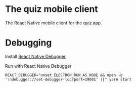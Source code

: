 # The quiz mobile client
The React Native mobile client for the quiz app.

# Debugging

Install [React Native Debugger](https://github.com/jhen0409/react-native-debugger/blob/master/docs/getting-started.md)

Run with React Native Debugger
```
REACT_DEBUGGER="unset ELECTRON_RUN_AS_NODE && open -g 'rndebugger://set-debugger-loc?port=19001' ||" yarn start
```
